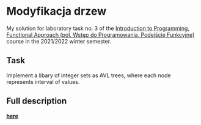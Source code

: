 # Modyfikacja drzew

My solution for laboratory task no. 3 of the [Introduction to Programming, Functional Approach (pol. Wstęp do Programowania, Podejście Funkcyjne)](https://usosweb.mimuw.edu.pl/kontroler.php?_action=katalog2/przedmioty/pokazPrzedmiot&prz_kod=1000-211bWPF) course in the 2021/2022 winter semester.

## Task

Implement a libary of integer sets as AVL trees, where each node represents interval of values.

## Full description

[**here**](https://github.com/patjed41/WPF-3-/blob/master/full_description.md)
